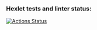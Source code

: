 ### Hexlet tests and linter status:
[![Actions Status](https://github.com/Detromixxan/layout-designer-project-58/workflows/hexlet-check/badge.svg)](https://github.com/Detromixxan/layout-designer-project-58/actions)